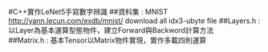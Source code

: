 #C++實作LeNet5手寫數字辨識
##資料集 : MNIST http://yann.lecun.com/exdb/mnist/ download all idx3-ubyte file
##Layers.h : 以Layer為基本運算型態物件，建立Forward與Backword計算方法</br>
##Matrix.h : 基本Tensor以Matrix物件實現，實作多載四則運算




  
  

